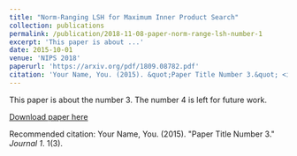 ```yaml
---
title: "Norm-Ranging LSH for Maximum Inner Product Search"
collection: publications
permalink: /publication/2018-11-08-paper-norm-range-lsh-number-1
excerpt: 'This paper is about ...'
date: 2015-10-01
venue: 'NIPS 2018'
paperurl: 'https://arxiv.org/pdf/1809.08782.pdf'
citation: 'Your Name, You. (2015). &quot;Paper Title Number 3.&quot; <i>Journal 1</i>. 1(3).'
---
```

This paper is about the number 3. The number 4 is left for future work.

[Download paper here](http://academicpages.github.io/files/paper3.pdf)

Recommended citation: Your Name, You. (2015). "Paper Title Number 3." <i>Journal 1</i>. 1(3).
